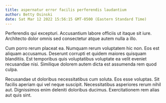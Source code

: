 ```yaml
---
title: aspernatur error facilis perferendis laudantium
author: Betty Osinski
date: Sat Mar 12 2022 15:56:15 GMT-0500 (Eastern Standard Time)
---
```

Perferendis qui excepturi. Accusantium labore officiis ut itaque sit iure. Architecto dolor omnis sed consectetur atque autem nulla a illo.

 Cum porro rerum placeat ea. Numquam rerum voluptatem hic non. Eos est aliquam accusamus. Deserunt corrupti et quidem maiores quisquam blanditiis. Est temporibus quis voluptatibus voluptate ea velit eveniet recusandae nisi. Similique dolorem autem dicta est assumenda rem quod culpa.

 Recusandae ut doloribus necessitatibus cum soluta. Eos esse voluptas. Sit facilis aperiam qui vel neque suscipit. Necessitatibus asperiores rerum nihil aut. Dignissimos enim deleniti doloribus ducimus. Exercitationem rem alias aut quis sint.
